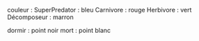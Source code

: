 couleur :
SuperPredator : bleu
Carnivore : rouge
Herbivore : vert
Décomposeur : marron


dormir : point noir
mort : point blanc